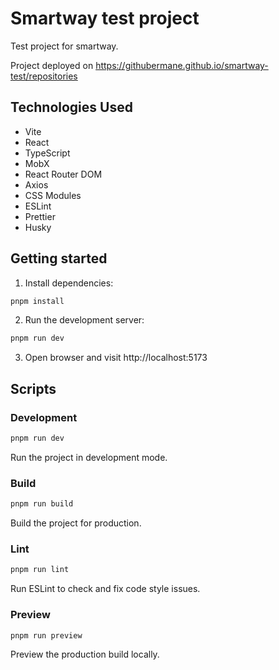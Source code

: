 # Smartway test project

Test project for smartway.

Project deployed on https://githubermane.github.io/smartway-test/repositories

## Technologies Used

- Vite
- React
- TypeScript
- MobX
- React Router DOM
- Axios
- CSS Modules
- ESLint
- Prettier
- Husky

## Getting started

1. Install dependencies:
```bash
pnpm install
```

2. Run the development server:
```bash
pnpm run dev
```
3. Open browser and visit http://localhost:5173

## Scripts

### Development

```bash
pnpm run dev
```
Run the project in development mode.

### Build

```bash
pnpm run build
```
Build the project for production.

### Lint
```bash
pnpm run lint
```
Run ESLint to check and fix code style issues.

### Preview
```bash
pnpm run preview
```
Preview the production build locally.
